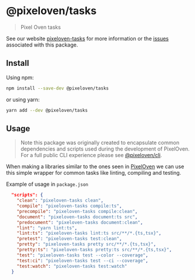 # @pixeloven/tasks

> Pixel Oven tasks

See our website [pixeloven-tasks](https://github.com/pixeloven/pixeloven) for more information or the [issues](https://github.com/pixeloven/pixeloven) associated with this package.

## Install

Using npm:

```sh
npm install --save-dev @pixeloven/tasks
```

or using yarn:

```sh
yarn add --dev @pixeloven/tasks
```

## Usage
> Note this package was originally created to encapsulate common dependencies and scripts used during the development of PixelOven. For a full public CLI experience please see [@pixeloven/cli](https://www.npmjs.com/package/@pixeloven/cli).

When making a libraries similar to the ones seen in [PixelOven](https://github.com/pixeloven/pixeloven) we can use this simple wrapper for common tasks like linting, compiling and testing. 

Example of usage in `package.json`
```json
  "scripts": {
    "clean": "pixeloven-tasks clean",
    "compile": "pixeloven-tasks compile:ts",
    "precompile": "pixeloven-tasks compile:clean",
    "document": "pixeloven-tasks document:ts src",
    "predocument": "pixeloven-tasks document:clean",
    "lint": "yarn lint:ts",
    "lint:ts": "pixeloven-tasks lint:ts src/**/*.{ts,tsx}",
    "pretest": "pixeloven-tasks test:clean",
    "pretty": "pixeloven-tasks pretty src/**/*.{ts,tsx}",
    "pretty:ts": "pixeloven-tasks pretty:ts src/**/*.{ts,tsx}",
    "test": "pixeloven-tasks test --color --coverage",
    "test:ci": "pixeloven-tasks test --ci --coverage",
    "test:watch": "pixeloven-tasks test:watch"
  }
```